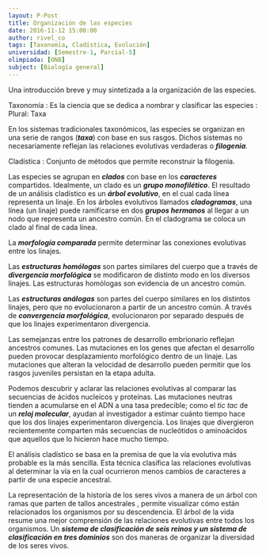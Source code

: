 ```yaml
---
layout: P-Post
title: Organización de las especies
date: 2016-11-12 15:00:00
author: rivel_co
tags: [Taxonomía, Cladística, Evolución]
universidad: [Semestre-1, Parcial-5]
olimpiada: [ONB]
subject: [Biología general]
---
```


Una introducción breve y muy sintetizada a la organización de las especies.

Taxonomía
 : Es la ciencia que se dedica a nombrar y clasificar las especies
 : Plural: Taxa

En los sistemas tradicionales taxonómicos, las especies se organizan en una serie de rangos (***taxa***) con base en sus rasgos. Dichos sistemas no necesariamente reflejan las relaciones evolutivas verdaderas o ***filogenia***.

Cladística
  : Conjunto de métodos que permite reconstruir la filogenia.

Las especies se agrupan en ***clados*** con base en los ***caracteres*** compartidos. Idealmente, un clado es un ***grupo monofilético***. El resultado de un análisis cladístico es un ***árbol evolutivo***, en el cual cada línea representa un linaje. En los árboles evolutivos llamados ***cladogramas***, una línea (un linaje) puede ramificarse en dos ***grupos hermanos*** al llegar a un nodo que representa un ancestro común. En el cladograma se coloca un clado al final de cada línea.

La ***morfología comparada*** permite determinar las conexiones evolutivas entre los linajes. 

Las ***estructuras homólogas*** son partes similares del cuerpo que a través de ***divergencia morfológica***  se modificaron de distinto modo en los diversos linajes. Las estructuras homólogas son evidencia de un ancestro común.

Las ***estructuras análogas*** son partes del cuerpo similares en los distintos linajes, pero que no evolucionaron a partir de un ancestro común. A través de ***convergencia morfológica***, evolucionaron por separado después de que los linajes experimentaron divergencia.

Las semejanzas entre los patrones de desarrollo embrionario reflejan ancestros comunes. Las mutaciones en los genes que afectan el desarrollo pueden provocar desplazamiento morfológico dentro de un linaje. Las mutaciones que alteran la velocidad de desarrollo pueden permitir que los rasgos juveniles persistan en la etapa adulta.

Podemos descubrir y aclarar las relaciones evolutivas al comparar las secuencias de ácidos nucleicos y proteínas. Las mutaciones neutras tienden a acumularse en el ADN a una tasa predecible; como el *tic tac* de un ***reloj molecular***, ayudan al investigador a estimar cuánto tiempo hace que los dos linajes experimentaron divergencia. Los linajes que divergieron recientemente comparten más secuencias de nucleótidos o aminoácidos que aquellos que lo hicieron hace mucho tiempo.

El análisis cladístico se basa en la premisa de que la vía evolutiva más probable es la más sencilla. Esta técnica clasifica las relaciones evolutivas al determinar la vía en la cual ocurrieron menos cambios de caracteres a partir de una especie ancestral.

La representación de la historia de los seres vivos a manera de un árbol con ramas que parten de tallos ancestrales , permite visualizar cómo están relacionados los organismos por su descendencia. El árbol de la vida resume una mejor comprensión de las relaciones evolutivas entre todos los organismos. Un ***sistema de clasificación de seis reinos y un sistema de clasificación en tres dominios*** son dos maneras de organizar la diversidad de los seres vivos.